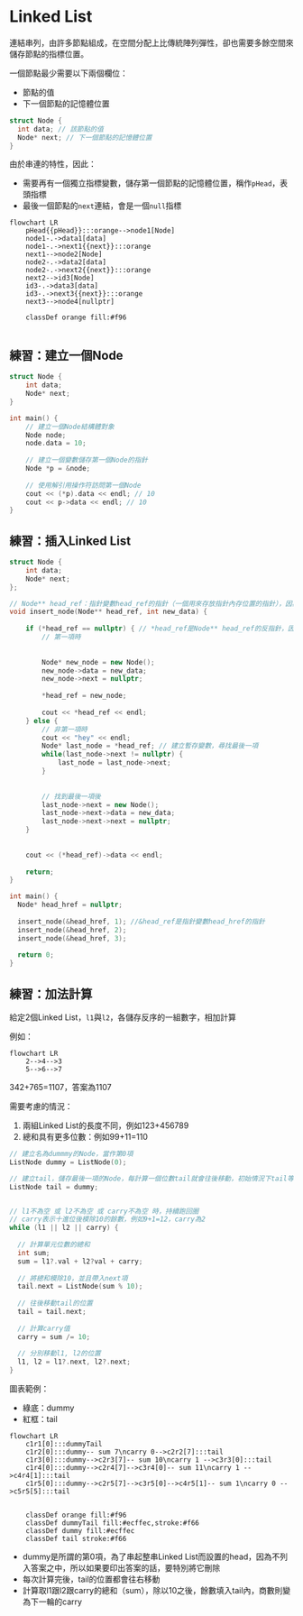 
# Linked List

連結串列，由許多節點組成，在空間分配上比傳統陣列彈性，卻也需要多餘空間來儲存節點的指標位置。

一個節點最少需要以下兩個欄位：

* 節點的值
* 下一個節點的記憶體位置

```cpp
struct Node {
  int data; // 該節點的值
  Node* next; // 下一個節點的記憶體位置
}
```

由於串連的特性，因此：

* 需要再有一個獨立指標變數，儲存第一個節點的記憶體位置，稱作`pHead`，表頭指標
* 最後一個節點的`next`連結，會是一個`null`指標

```mermaid
flowchart LR
    pHead{{pHead}}:::orange-->node1[Node]
    node1-.->data1[data]
    node1-.->next1{{next}}:::orange
    next1-->node2[Node]
    node2-.->data2[data]
    node2-.->next2{{next}}:::orange
    next2-->id3[Node]
    id3-.->data3[data]
    id3-.->next3{{next}}:::orange
    next3-->node4[nullptr]

    classDef orange fill:#f96
        
```

## 練習：建立一個Node
```cpp
struct Node {
    int data;
    Node* next;
}

int main() {
    // 建立一個Node結構體對象
    Node node;
    node.data = 10;
    
    // 建立一個變數儲存第一個Node的指針
    Node *p = &node;
    
    // 使用解引用操作符訪問第一個Node
    cout << (*p).data << endl; // 10
    cout << p->data << endl; // 10
}
```

## 練習：插入Linked List

```cpp
struct Node {
    int data;
    Node* next;
};

// Node** head_ref：指針變數head_ref的指針（一個用來存放指針內存位置的指針），因為如果單單只放指針變數head_ref本人進去，當函示執行結束後會找不到他，所以要再多存一層
void insert_node(Node** head_ref, int new_data) {
    
    if (*head_ref == nullptr) { // *head_ref是Node** head_ref的反指針，因為head_ref是指針變數的指針，所以*head_ref變成赤裸的指針變數
        // 第一項時
        
        
        Node* new_node = new Node();
        new_node->data = new_data;
        new_node->next = nullptr;
        
        *head_ref = new_node;
        
        cout << *head_ref << endl;
    } else {
        // 非第一項時
        cout << "hey" << endl;
        Node* last_node = *head_ref; // 建立暫存變數，尋找最後一項
        while(last_node->next != nullptr) {
            last_node = last_node->next;
        }
        
        
        // 找到最後一項後
        last_node->next = new Node();
        last_node->next->data = new_data;
        last_node->next->next = nullptr;
    }
    
    
    cout << (*head_ref)->data << endl;
    
    return;
}

int main() {
  Node* head_href = nullptr;
    
  insert_node(&head_href, 1); //&head_ref是指針變數head_href的指針
  insert_node(&head_href, 2);
  insert_node(&head_href, 3);
    
  return 0;
}
```

## 練習：加法計算

給定2個Linked List，`l1`與`l2`，各儲存反序的一組數字，相加計算

例如：
```mermaid
flowchart LR
    2-->4-->3
    5-->6-->7
```

342+765=1107，答案為1107

需要考慮的情況：

1. 兩組Linked List的長度不同，例如123+456789
2. 總和具有更多位數：例如99+11=110


```cpp
// 建立名為dummmy的Node，當作第0項
ListNode dummy = ListNode(0);

// 建立tail，儲存最後一項的Node，每計算一個位數tail就會往後移動，初始情況下tail等於dummy的位置
ListNode tail = dummy;


// l1不為空 或 l2不為空 或 carry不為空 時，持續跑回圈
// carry表示十進位後模除10的餘數，例如9+1=12，carry為2
while (l1 || l2 || carry) {
  
  // 計算單元位數的總和
  int sum;
  sum = l1?.val + l2?val + carry;
  
  // 將總和模除10，並且帶入next項
  tail.next = ListNode(sum % 10);
  
  // 往後移動tail的位置
  tail = tail.next;
  
  // 計算carry值
  carry = sum /= 10;
  
  // 分別移動l1, l2的位置
  l1, l2 = l1?.next, l2?.next;
}
```
圖表範例：
* 綠底：dummy
* 紅框：tail

```mermaid
flowchart LR
    c1r1[0]:::dummyTail
    c1r2[0]:::dummy-- sum 7\ncarry 0-->c2r2[7]:::tail
    c1r3[0]:::dummy-->c2r3[7]-- sum 10\ncarry 1 -->c3r3[0]:::tail
    c1r4[0]:::dummy-->c2r4[7]-->c3r4[0]-- sum 11\ncarry 1 -->c4r4[1]:::tail
    c1r5[0]:::dummy-->c2r5[7]-->c3r5[0]-->c4r5[1]-- sum 1\ncarry 0 -->c5r5[5]:::tail

    
    classDef orange fill:#f96
    classDef dummyTail fill:#ecffec,stroke:#f66
    classDef dummy fill:#ecffec
    classDef tail stroke:#f66
```

* dummy是所謂的第0項，為了串起整串Linked List而設置的head，因為不列入答案之中，所以如果要印出答案的話，要特別將它刪除
* 每次計算完後，tail的位置都會往右移動
* 計算取l1跟l2跟carry的總和（sum），除以10之後，餘數填入tail內，商數則變為下一輪的carry
